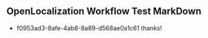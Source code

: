 ## OpenLocalization Workflow Test MarkDown
* f0953ad3-8afe-4ab8-8a89-d568ae0a1c61 thanks!

<!--HONumber=Aug16_HO1-->


